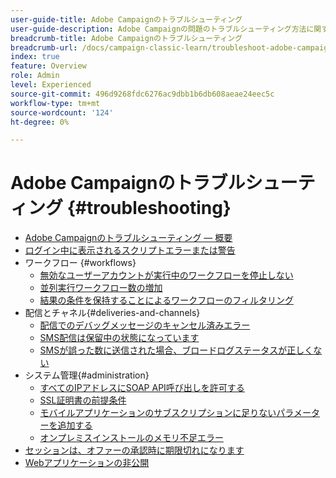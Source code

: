 ```yaml
---
user-guide-title: Adobe Campaignのトラブルシューティング
user-guide-description: Adobe Campaignの問題のトラブルシューティング方法に関するヘルプを参照してください。
breadcrumb-title: Adobe Campaignのトラブルシューティング
breadcrumb-url: /docs/campaign-classic-learn/troubleshoot-adobe-campaign/overview.html
index: true
feature: Overview
role: Admin
level: Experienced
source-git-commit: 496d9268fdc6276ac9dbb1b6db608aeae24eec5c
workflow-type: tm+mt
source-wordcount: '124'
ht-degree: 0%

---
```



# Adobe Campaignのトラブルシューティング {#troubleshooting}

+ [Adobe Campaignのトラブルシューティング — 概要](/help/troubleshoot-adobe-campaign/overview.md)
+ [ログイン中に表示されるスクリプトエラーまたは警告](/help/troubleshoot-adobe-campaign/script-error-during-login-errors.md)
+ ワークフロー {#workflows}
   + [無効なユーザーアカウントが実行中のワークフローを停止しない](/help/troubleshoot-adobe-campaign/prevent-disabled-accounts-from-stopping-workflow.md)
   + [並列実行ワークフロー数の増加](/help/troubleshoot-adobe-campaign/increase-parallel-workflows.md)
   + [結果の条件を保持することによるワークフローのフィルタリング](/help/troubleshoot-adobe-campaign/keep-result-workflow.md)
+ 配信とチャネル{#deliveries-and-channels}
   + [配信でのデバッグメッセージのキャンセル済みエラー](/help/troubleshoot-adobe-campaign/message-cancelled-error.md)
   + [SMS配信は保留中の状態になっています](/help/troubleshoot-adobe-campaign/resolve-pending-state-sms-delivery.md)
   + [SMSが誤った数に送信された場合、ブロードログステータスが正しくない](/help/troubleshoot-adobe-campaign/sms-broad-log.md)
+ システム管理{#administration}
   + [すべてのIPアドレスにSOAP API呼び出しを許可する](/help/troubleshoot-adobe-campaign/allow-all-ip-address-to-make-soap-calls.md)
   + [SSL証明書の前提条件](/help/troubleshoot-adobe-campaign/ssl-pre-requisites.md)
   + [モバイルアプリケーションのサブスクリプションに足りないパラメーターを追加する](/help/troubleshoot-adobe-campaign/missing-parameters-app-subscription.md)
   + [オンプレミスインストールのメモリ不足エラー](/help/troubleshoot-adobe-campaign/troubleshooting-memory-issues.md)
+ [セッションは、オファーの承認時に期限切れになります](/help/troubleshoot-adobe-campaign/session-expired-approving-offer.md)
+ [Webアプリケーションの非公開](/help/troubleshoot-adobe-campaign/unpublish-web-application.md)